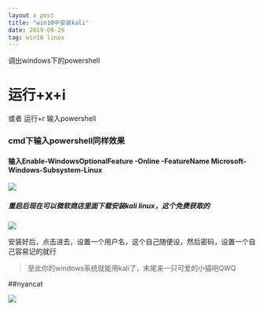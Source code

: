 ```yaml
---
layout : post
title: "win10中安装kali"
date: 2019-09-29
tag: win10 linux
---
```


调出windows下的powershell

# 运行+x+i

或者 运行+r  输入powershell

### cmd下输入powershell同样效果

#### 输入Enable-WindowsOptionalFeature -Online -FeatureName Microsoft-Windows-Subsystem-Linux

![](http://www.bigbai.fun/img/20190929141249.png)

##### 重启后现在可以微软商店里面下载安装kali linux，这个免费获取的

![](http://www.bigbai.fun/img/20190929142306.png)

<div>
安装好后，点击进去，设置一个用户名，这个自己随便设，然后密码，设置一个自己容易记的就行
</div>

> 至此你的windows系统就能用kali了，末尾来一只可爱的小猫吧QWQ

##nyancat 

![](http://www.bigbai.fun/img/20190929143237.png)
